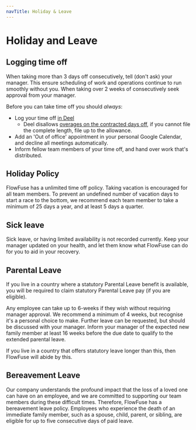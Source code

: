 ```yaml
---
navTitle: Holiday & Leave
---
```


# Holiday and Leave

## Logging time off

When taking more than 3 days off consecutively, tell (don't ask) your manager. 
This ensure scheduling of work and operations continue to run smoothly without
you. When taking over 2 weeks of consecutively seek approval from your manager.

Before you can take time off you should _always_:
* Log your time off [in Deel](https://help.letsdeel.com/hc/en-gb/articles/4409044013201-How-do-I-request-time-off-)
  * Deel disallows [overages on the contracted days off](#holiday-policy), if you cannot file the complete length, file up to the allowance.
* Add an 'Out of office' appointment in your personal Google Calendar, and decline
   all meetings automatically.
* Inform fellow team members of your time off, and hand over work that's distributed.

## Holiday Policy

FlowFuse has a unlimited time off policy. Taking vacation is encouraged for all
team members. To prevent an undefined number of vacation days to start a race to
the bottom, we recommend each team member to take a minimum of 25 days a year,
and at least 5 days a quarter.

## Sick leave

Sick leave, or having limited availability is not recorded currently. Keep your
manager updated on your health, and let them know what FlowFuse can do for you
to aid in your recovery.

## Parental Leave

If you live in a country where a statutory Parental Leave benefit is available,
you will be required to claim statutory Parental Leave pay (if you are eligible).

Any employee can take up to 6-weeks if they wish without requiring manager
approval. We recommend a minimum of 4 weeks, but recognise it's a personal
choice to make. Further leave can be requested, but should be discussed with
your manager. Inform your manager of the expected new family member at least 16
weeks before the due date to qualify to the extended parental leave.

If you live in a country that offers statutory leave longer than this, then
FlowFuse will abide by this.

## Bereavement Leave

Our company understands the profound impact that the loss of a loved one can
have on an employee, and we are committed to supporting our team members
during these difficult times. Therefore, FlowFuse has a bereavement leave policy.
Employees who experience the death of an immediate family member, such as a spouse,
child, parent, or sibling, are eligible for up to five consecutive days of paid leave.
